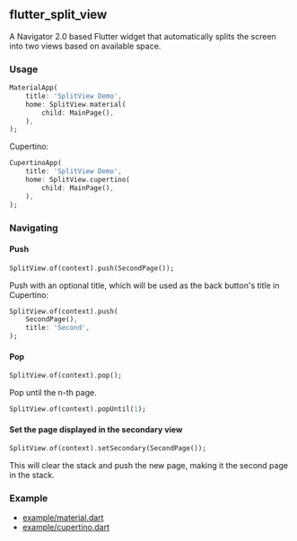 ## flutter_split_view

A Navigator 2.0 based Flutter widget that automatically splits the screen into two views based on available space.

### Usage

```dart
MaterialApp(
    title: 'SplitView Demo',
    home: SplitView.material(
        child: MainPage(),
    ),
);
```

Cupertino: 

```dart
CupertinoApp(
    title: 'SplitView Demo',
    home: SplitView.cupertino(
        child: MainPage(),
    ),
);
```

### Navigating

#### Push

```dart
SplitView.of(context).push(SecondPage());
```

Push with an optional title, which will be used as the back button's title in
Cupertino:

```dart
SplitView.of(context).push(
    SecondPage(),
    title: 'Second',
);
```


#### Pop

```dart
SplitView.of(context).pop();
```

Pop until the n-th page.

```dart
SplitView.of(context).popUntil(1);
```

#### Set the page displayed in the secondary view

```dart
SplitView.of(context).setSecondary(SecondPage());
```

This will clear the stack and push the new page, making it the second page in the stack.

### Example


- [example/material.dart]()
- [example/cupertino.dart]()